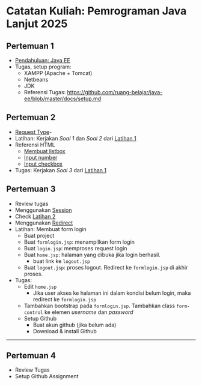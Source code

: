 # Catatan Kuliah: Pemrograman Java Lanjut 2025

## Pertemuan 1
- [Pendahuluan: Java EE](docs/res/Java%20EE%20-%20Pertemuan%201.pptx)
- Tugas, setup program:
  - XAMPP (Apache + Tomcat)
  - Netbeans
  - JDK 
  - Referensi Tugas: https://github.com/ruang-belajar/java-ee/blob/master/docs/setup.md
  

## Pertemuan 2
- [Request Type](docs/request.md)- 
- Latihan: Kerjakan _Soal 1_ dan _Soal 2_ dari [Latihan 1](latihan/latihan-01.md)
- Referensi HTML
  - [Membuat listbox](https://tutorasr.blogspot.com/2017/03/membuat-listbox-di-html-dengan-mudah.html)
  - [Input number](https://sko.dev/referensi/html/input-number-di-html)
  - [Input checkbox](https://sko.dev/referensi/html/form-input-checkbox)
- Tugas: Kerjakan _Soal 3_ dari [Latihan 1](latihan/latihan-01.md)


## Pertemuan 3
- Review tugas
- Menggunakan [Session](docs/session.md)
- Check [Latihan 2](latihan/latihan-02.md)
- Menggunakan [Redirect](docs/redirect.md)
- Latihan: Membuat form login
  - Buat project 
  - Buat `formlogin.jsp`: menampilkan form login
  - Buat `login.jsp`: memproses request login
  - Buat `home.jsp`: halaman yang dibuka jika login berhasil.
    - buat link ke `logout.jsp`
  - Buat `logout.jsp`: proses logout. Redirect ke `formlogin.jsp` di akhir proses.
- Tugas:
  - Edit `home.jsp`
    - Jika user akses ke halaman ini dalam kondisi belum login, maka redirect ke `formlogin.jsp`
  - Tambahkan bootstrap pada `formlogin.jsp`. Tambahkan class `form-control` ke elemen _username_ dan _password_
  - Setup Github
    - Buat akun github (jika belum ada)
    - Download & install Github

---

## Pertemuan 4
- Review Tugas
- Setup Github Assignment